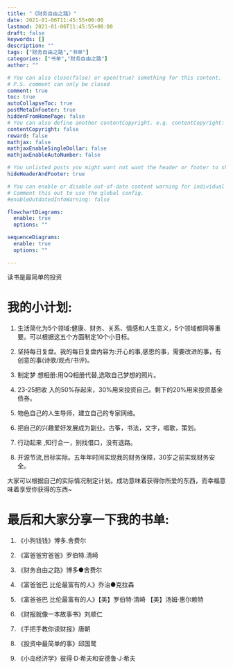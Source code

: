 ```yaml
---
title: "《财务自由之路》"
date: 2021-01-06T11:45:55+08:00
lastmod: 2021-01-06T11:45:55+08:00
draft: false
keywords: []
description: ""
tags: ["财务自由之路","书单"]
categories: ["书单","财务自由之路"]
author: ""

# You can also close(false) or open(true) something for this content.
# P.S. comment can only be closed
comment: true
toc: true
autoCollapseToc: true
postMetaInFooter: true
hiddenFromHomePage: false
# You can also define another contentCopyright. e.g. contentCopyright: "This is another copyright."
contentCopyright: false
reward: false
mathjax: false
mathjaxEnableSingleDollar: false
mathjaxEnableAutoNumber: false

# You unlisted posts you might want not want the header or footer to show
hideHeaderAndFooter: true

# You can enable or disable out-of-date content warning for individual post.
# Comment this out to use the global config.
#enableOutdatedInfoWarning: false

flowchartDiagrams:
  enable: true
  options: ""

sequenceDiagrams: 
  enable: true
  options: ""

---
```


 读书是最简单的投资

<!--more-->

# 我的小计划: 

1. 生活简化为5个领域:健康、财务、关系、情感和人生意义，5个领域都同等重要。可以根据这五个方面制定10个小目标。

2. 坚持每日复盘。我的每日复盘内容为:开心的事,感恩的事，需要改进的事，有创意的事(诗歌/观点/书评)。

3. 制定梦 想相册:用QQ相册代替,选取自己梦想的照片。

4. 23-25把收 入的50%存起来，30%用来投资自己。剩下的20%用来投资基金债券。

5. 物色自己的人生导师，建立自己的专家网络。

6. 把自己的兴趣爱好发展成为副业。古筝，书法，文字，唱歌，策划。

7. 行动起来 ,知行合一，别找借口，没有退路。

8. 开源节流,目标实际。五年年时间实现我的财务保障，30岁之前实现财务安全。

大家可以根据自己的实际情况制定计划。成功意味着获得你所爱的东西，而幸福意味着享受你获得的东西~

# 最后和大家分享一下我的书单:

1. 《小狗钱钱》博多.舍费尔

2. 《富爸爸穷爸爸》罗伯特.清崎
3. 《财务自由之路》博多●舍费尔
4. 《富爸爸巴 比伦最富有的人》乔治●克拉森
5. 《富爸爸巴 比伦最富有的人》【美】罗伯特·清崎 【美】汤姆·惠尔赖特
6. 《财报就像一本故事书》刘顺仁
7. 《手把手教你读财报》唐朝
8. 《投资中最简单的事》邱国鹭
9. 《小岛经济学》彼得·D·希夫和安德鲁·J·希夫